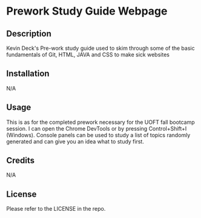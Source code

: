 # Prework Study Guide Webpage

## Description

Kevin Deck's Pre-work study guide used to skim through some of the basic fundamentals of Git, HTML, JAVA and CSS to make sick websites 

## Installation

N/A

## Usage

This is as for the completed prework necessary for the UOFT fall bootcamp session. I can open the Chrome DevTools or by pressing  Control+Shift+I (Windows). Console panels can be used to study a list of topics randomly generated and can give you an idea what to study first.

## Credits

N/A

## License

Please refer to the LICENSE in the repo.